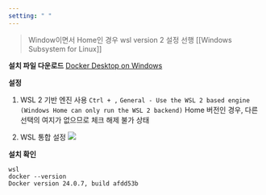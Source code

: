 ```yaml
---
setting: " "
---
```

> Window이면서 Home인 경우 wsl version 2 설정 선행 [[Windows Subsystem for Linux]]

**설치 파일 다운로드**
[Docker Desktop on Windows]([https://www.docker.com/get-started/](https://www.docker.com/get-started/))

**설정**
1. WSL 2 기반 엔진 사용
`Ctrl + ,`
`General - Use the WSL 2 based engine (Windows Home can only run the WSL 2 backend)`
Home 버전인 경우, 다른 선택의 여지가 없으므로 체크 해제 불가 상태

2. WSL 통합 설정
![](https://i.imgur.com/gohEgqy.png)

**설치 확인**
```shell
wsl
docker --version
Docker version 24.0.7, build afdd53b
```
